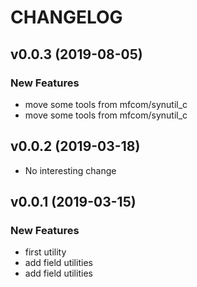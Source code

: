 # CHANGELOG



## v0.0.3 (2019-08-05)

### New Features
- move some tools from mfcom/synutil_c
- move some tools from mfcom/synutil_c






## v0.0.2 (2019-03-18)

- No interesting change


## v0.0.1 (2019-03-15)

### New Features
- first utility
- add field utilities
- add field utilities






